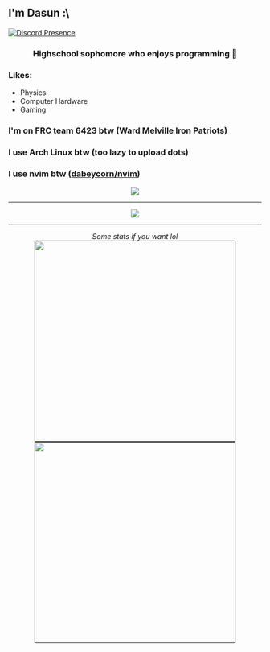 ## I'm Dasun :\
[![Discord Presence](https://lanyard.cnrad.dev/api/778068011231608882)](https://discord.com/users/778068011231608882)

<h3 align="center">Highschool sophomore who enjoys programming 🌽 </h3>
<h3>Likes:</h3>
<ul>
  <li>Physics</li>
  <li>Computer Hardware</li>
  <li>Gaming</li>
</ul> 

<h3>I'm on FRC team 6423 btw (Ward Melville Iron Patriots)</h3>
<h3>I use Arch Linux btw (too lazy to upload dots)</h3>
<h3>I use nvim btw (<a href="https://github.com/dabeycorn/nvim">dabeycorn/nvim</a>)</h3>

<p align="center">
<!-- <a href="https://github.com/Jurredr/github-widgetbox" > -->
  <a href="" >
   <img src="https://github-widgetbox.vercel.app/api/profile?username=dabeycorn&data=followers,repositories,stars,commits&theme=darkmode"  />
  </a>
  <br>
</p>

<hr>

<p align="center">
<!-- <a href="https://discord.com/users/778068011231608882" >waveColor=8B8BFA&waveSpotifyColor=B48EF7&gradient=7E37F9-B48EF7-E568C4& --> 
  <a href="https://discord.com/users/778068011231608882" >
   <img src="https://lanyard.kyrie25.me/api/778068011231608882?imgStyle=square"  />
  </a>
</p>

<hr>

<p align="center">
  <i>Some stats if you want lol</i>
  <br>
  <a href="">
    <img src="https://github-readme-stats.vercel.app/api?username=dabeycorn&show_icons=true&theme=gruvbox" width="400" />
  </a>
  <br>
  <a href="">
    <img src="https://github-readme-streak-stats.herokuapp.com?user=dabeycorn&theme=dark&hide_border=gruvbox" width="400" />
  </a>
</p>





